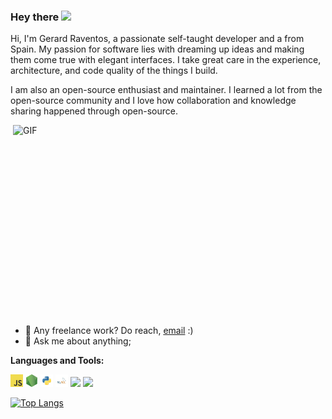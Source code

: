 ### Hey there <img src="https://media.giphy.com/media/hvRJCLFzcasrR4ia7z/giphy.gif" width="25px">


Hi, I'm Gerard Raventos, a passionate self-taught developer and a from Spain. My passion for software lies with dreaming up ideas and making them come true with elegant interfaces. I take great care in the experience, architecture, and code quality of the things I build.

I am also an open-source enthusiast and maintainer. I learned a lot from the open-source community and I love how collaboration and knowledge sharing happened through open-source.


  <img align="right" alt="GIF" src="https://github.com/XYZ-DANO/XYZ-DANO/blob/main/e426702edf874b181aced1e2fa5c6cde.gif?raw=true" width="500" height="320" />
  
- 💼 Any freelance work? Do reach, [email](graventos@hosting-xyz) :)
- 💬 Ask me about anything;

**Languages and Tools:**  

<code><img height="20" src="https://raw.githubusercontent.com/github/explore/80688e429a7d4ef2fca1e82350fe8e3517d3494d/topics/javascript/javascript.png"></code>
<code><img height="20" src="https://raw.githubusercontent.com/github/explore/80688e429a7d4ef2fca1e82350fe8e3517d3494d/topics/nodejs/nodejs.png"></code>
<code><img height="20" src="https://raw.githubusercontent.com/github/explore/80688e429a7d4ef2fca1e82350fe8e3517d3494d/topics/python/python.png"></code>
<code><img height="20" src="https://raw.githubusercontent.com/github/explore/80688e429a7d4ef2fca1e82350fe8e3517d3494d/topics/mysql/mysql.png"></code>
<code><img height="20" src="https://user-images.githubusercontent.com/40738457/122688826-cd4a9100-d21e-11eb-920a-b3d1ac2e009b.png"></code>
<code><img height="20" src="https://e7.pngegg.com/pngimages/48/567/png-clipart-bash-shell-script-command-line-interface-z-shell-shell-rectangle-logo-thumbnail.png"></code>

[![Top Langs](https://github-readme-stats.vercel.app/api/top-langs/?username=XYZ-DANO)](https://github.com/anuraghazra/github-readme-stats)




